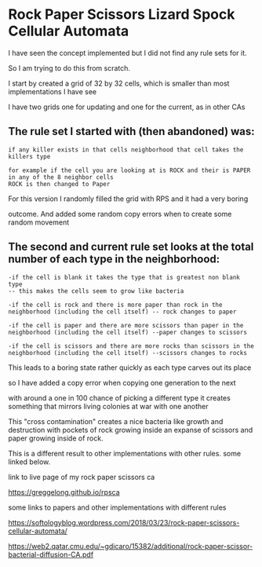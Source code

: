 # Rock Paper Scissors Lizard Spock Cellular Automata


I have seen the concept implemented but I did not find any rule sets for it.

So I am trying to do this from scratch.

I start by created a grid of 32 by 32 cells, which is smaller than most implementations I have see

I have two grids one for updating and one for the current, as in other CAs

## The rule set I started with (then abandoned) was:
    
    if any killer exists in that cells neighborhood that cell takes the killers type

    for example if the cell you are looking at is ROCK and their is PAPER in any of the 8 neighbor cells
    ROCK is then changed to Paper

  For this version I randomly filled the grid with RPS and it had a very boring 

  outcome.  And added some random copy errors when to create some random movement



## The second and current rule set looks at the total number of each type in the neighborhood:

    -if the cell is blank it takes the type that is greatest non blank  type
    -- this makes the cells seem to grow like bacteria

    -if the cell is rock and there is more paper than rock in the   neighborhood (including the cell itself) -- rock changes to paper

    -if the cell is paper and there are more scissors than paper in the   neighborhood (including the cell itself) --paper changes to scissors

    -if the cell is scissors and there are more rocks than scissors in the neighborhood (including the cell itself) --scissors changes to rocks


This leads to a boring state rather quickly as each type carves out its place

so I have added a copy error when copying one generation to the next

with around a  one in 100 chance of picking a different type it creates something that mirrors living colonies at war with one another

This "cross contamination" creates a nice bacteria like growth and destruction with pockets of rock growing inside an expanse of scissors and paper growing inside of rock. 

This is a different result to other implementations with other rules. some linked below.

link to live page of my rock paper scissors ca

https://greggelong.github.io/rpsca


some links to papers and other implementations with different rules

https://softologyblog.wordpress.com/2018/03/23/rock-paper-scissors-cellular-automata/

https://web2.qatar.cmu.edu/~gdicaro/15382/additional/rock-paper-scissor-bacterial-diffusion-CA.pdf
 